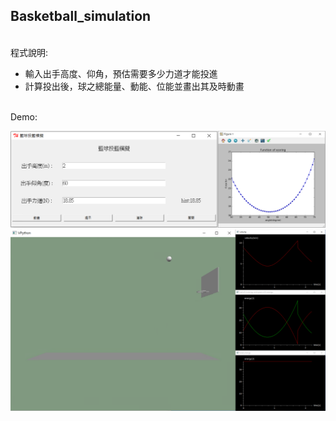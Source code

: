 ## Basketball_simulation

</br>程式說明:
* 輸入出手高度、仰角，預估需要多少力道才能投進
* 計算投出後，球之總能量、動能、位能並畫出其及時動畫

</br>Demo:
>
![image](./README/README1.png)
![image](./README/README3.png)